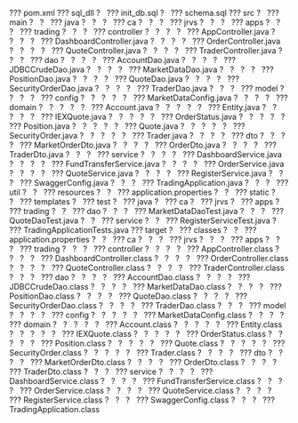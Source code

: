 


??? pom.xml
??? sql_dll
?   ??? init_db.sql
?   ??? schema.sql
??? src
?   ??? main
?   ?   ??? java
?   ?   ?   ??? ca
?   ?   ?       ??? jrvs
?   ?   ?           ??? apps
?   ?   ?               ??? trading
?   ?   ?                   ??? controller
?   ?   ?                   ?   ??? AppController.java
?   ?   ?                   ?   ??? DashboardController.java
?   ?   ?                   ?   ??? OrderController.java
?   ?   ?                   ?   ??? QuoteController.java
?   ?   ?                   ?   ??? TraderController.java
?   ?   ?                   ??? dao
?   ?   ?                   ?   ??? AccountDao.java
?   ?   ?                   ?   ??? JDBCCrudeDao.java
?   ?   ?                   ?   ??? MarketDataDao.java
?   ?   ?                   ?   ??? PositionDao.java
?   ?   ?                   ?   ??? QuoteDao.java
?   ?   ?                   ?   ??? SecurityOrderDao.java
?   ?   ?                   ?   ??? TraderDao.java
?   ?   ?                   ??? model
?   ?   ?                   ?   ??? config
?   ?   ?                   ?   ?   ??? MarketDataConfig.java
?   ?   ?                   ?   ??? domain
?   ?   ?                   ?   ?   ??? Account.java
?   ?   ?                   ?   ?   ??? Entity.java
?   ?   ?                   ?   ?   ??? IEXQuote.java
?   ?   ?                   ?   ?   ??? OrderStatus.java
?   ?   ?                   ?   ?   ??? Position.java
?   ?   ?                   ?   ?   ??? Quote.java
?   ?   ?                   ?   ?   ??? SecurityOrder.java
?   ?   ?                   ?   ?   ??? Trader.java
?   ?   ?                   ?   ??? dto
?   ?   ?                   ?       ??? MarketOrderDto.java
?   ?   ?                   ?       ??? OrderDto.java
?   ?   ?                   ?       ??? TraderDto.java
?   ?   ?                   ??? service
?   ?   ?                   ?   ??? DashboardService.java
?   ?   ?                   ?   ??? FundTransferService.java
?   ?   ?                   ?   ??? OrderService.java
?   ?   ?                   ?   ??? QuoteService.java
?   ?   ?                   ?   ??? RegisterService.java
?   ?   ?                   ??? SwaggerConfig.java
?   ?   ?                   ??? TradingApplication.java
?   ?   ?                   ??? util
?   ?   ??? resources
?   ?       ??? application.properties
?   ?       ??? static
?   ?       ??? templates
?   ??? test
?       ??? java
?           ??? ca
?               ??? jrvs
?                   ??? apps
?                       ??? trading
?                       ?   ??? dao
?                       ?   ?   ??? MarketDataDaoTest.java
?                       ?   ?   ??? QuoteDaoTest.java
?                       ?   ??? service
?                       ?       ??? RegisterServiceTest.java
?                       ??? TradingApplicationTests.java
??? target
?   ??? classes
?   ?   ??? application.properties
?   ?   ??? ca
?   ?   ?   ??? jrvs
?   ?   ?       ??? apps
?   ?   ?           ??? trading
?   ?   ?               ??? controller
?   ?   ?               ?   ??? AppController.class
?   ?   ?               ?   ??? DashboardController.class
?   ?   ?               ?   ??? OrderController.class
?   ?   ?               ?   ??? QuoteController.class
?   ?   ?               ?   ??? TraderController.class
?   ?   ?               ??? dao
?   ?   ?               ?   ??? AccountDao.class
?   ?   ?               ?   ??? JDBCCrudeDao.class
?   ?   ?               ?   ??? MarketDataDao.class
?   ?   ?               ?   ??? PositionDao.class
?   ?   ?               ?   ??? QuoteDao.class
?   ?   ?               ?   ??? SecurityOrderDao.class
?   ?   ?               ?   ??? TraderDao.class
?   ?   ?               ??? model
?   ?   ?               ?   ??? config
?   ?   ?               ?   ?   ??? MarketDataConfig.class
?   ?   ?               ?   ??? domain
?   ?   ?               ?   ?   ??? Account.class
?   ?   ?               ?   ?   ??? Entity.class
?   ?   ?               ?   ?   ??? IEXQuote.class
?   ?   ?               ?   ?   ??? OrderStatus.class
?   ?   ?               ?   ?   ??? Position.class
?   ?   ?               ?   ?   ??? Quote.class
?   ?   ?               ?   ?   ??? SecurityOrder.class
?   ?   ?               ?   ?   ??? Trader.class
?   ?   ?               ?   ??? dto
?   ?   ?               ?       ??? MarketOrderDto.class
?   ?   ?               ?       ??? OrderDto.class
?   ?   ?               ?       ??? TraderDto.class
?   ?   ?               ??? service
?   ?   ?               ?   ??? DashboardService.class
?   ?   ?               ?   ??? FundTransferService.class
?   ?   ?               ?   ??? OrderService.class
?   ?   ?               ?   ??? QuoteService.class
?   ?   ?               ?   ??? RegisterService.class
?   ?   ?               ??? SwaggerConfig.class
?   ?   ?               ??? TradingApplication.class

<!--stackedit_data:
eyJoaXN0b3J5IjpbLTk3NTYxNzYyNV19
-->
